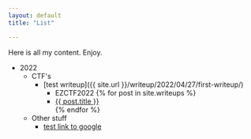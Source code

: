 ```yaml
---
layout: default
title: "List"

---
```


Here is all my content. Enjoy.
- 2022
    - CTF's
        - [test writeup]({{ site.url }}/writeup/2022/04/27/first-writeup/)
            - EZCTF2022
                {% for post in site.writeups %}
                <li>
                    <a href="{{ post.url }}">{{ post.title }}</a></li>
                {% endfor %}
    - Other stuff
        - [test link to google](https://google.com/)

